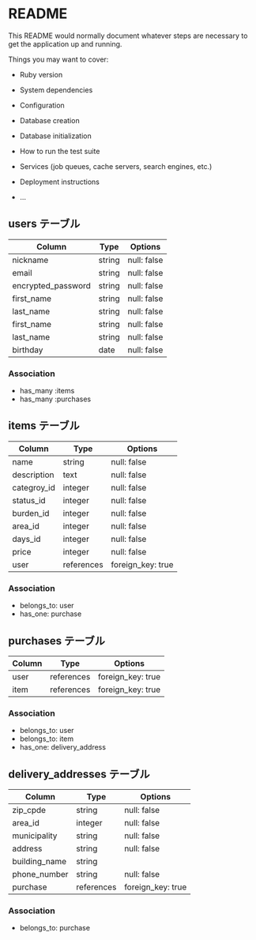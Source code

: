 # README

This README would normally document whatever steps are necessary to get the
application up and running.

Things you may want to cover:

* Ruby version

* System dependencies

* Configuration

* Database creation

* Database initialization

* How to run the test suite

* Services (job queues, cache servers, search engines, etc.)

* Deployment instructions

* ...

## users テーブル

| Column                | Type    | Options     |
| --------------------- | ------- | ----------- |
| nickname              | string  | null: false |
| email                 | string  | null: false |
| encrypted_password    | string  | null: false |
| first_name            | string  | null: false |
| last_name             | string  | null: false |
| first_name            | string  | null: false |
| last_name             | string  | null: false |
| birthday              | date    | null: false |

### Association

- has_many :items
- has_many :purchases

## items テーブル

| Column      | Type     | Options     |
| ----------- | -------- | ----------- |
| name        | string   | null: false |
| description | text     | null: false |
| categroy_id | integer  | null: false |
| status_id   | integer  | null: false |
| burden_id   | integer  | null: false |
| area_id     | integer  | null: false |
| days_id     | integer  | null: false |
| price       | integer  | null: false |
| user        | references | foreign_key: true |

### Association

- belongs_to: user
- has_one: purchase


## purchases テーブル

| Column | Type       | Options           |
| ------ | ---------- | ----------------- |
| user   | references | foreign_key: true |
| item   | references | foreign_key: true |


### Association

- belongs_to: user
- belongs_to: item
- has_one: delivery_address

## delivery_addresses テーブル

| Column        | Type       | Options     |
| ------------- | ---------- | ----------- |
| zip_cpde      | string     | null: false |
| area_id       | integer    | null: false |
| municipality  | string     | null: false |
| address       | string     | null: false |
| building_name | string     |             |
| phone_number  | string     | null: false |
| purchase      | references | foreign_key: true|


### Association

- belongs_to: purchase